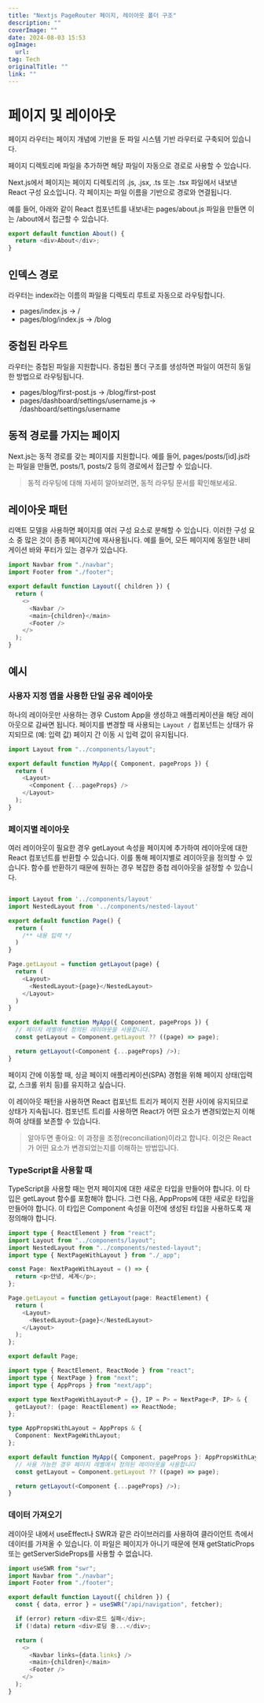 ```yaml
---
title: "Nextjs PageRouter 페이지, 레이아웃 폴더 구조"
description: ""
coverImage: ""
date: 2024-08-03 15:53
ogImage: 
  url: 
tag: Tech
originalTitle: ""
link: ""
---
```




# 페이지 및 레이아웃

페이지 라우터는 페이지 개념에 기반을 둔 파일 시스템 기반 라우터로 구축되어 있습니다.

페이지 디렉토리에 파일을 추가하면 해당 파일이 자동으로 경로로 사용할 수 있습니다.

Next.js에서 페이지는 페이지 디렉토리의 .js, .jsx, .ts 또는 .tsx 파일에서 내보낸 React 구성 요소입니다. 각 페이지는 파일 이름을 기반으로 경로와 연결됩니다.

<div class="content-ad"></div>

예를 들어, 아래와 같이 React 컴포넌트를 내보내는 pages/about.js 파일을 만들면 이는 /about에서 접근할 수 있습니다.

```js
export default function About() {
  return <div>About</div>;
}
```

## 인덱스 경로

라우터는 index라는 이름의 파일을 디렉토리 루트로 자동으로 라우팅합니다.

<div class="content-ad"></div>

- pages/index.js → /
- pages/blog/index.js → /blog

## 중첩된 라우트

라우터는 중첩된 파일을 지원합니다. 중첩된 폴더 구조를 생성하면 파일이 여전히 동일한 방법으로 라우팅됩니다.

- pages/blog/first-post.js → /blog/first-post
- pages/dashboard/settings/username.js → /dashboard/settings/username

<div class="content-ad"></div>

## 동적 경로를 가지는 페이지

Next.js는 동적 경로를 갖는 페이지를 지원합니다. 예를 들어, pages/posts/[id].js라는 파일을 만들면, posts/1, posts/2 등의 경로에서 접근할 수 있습니다.

> 동적 라우팅에 대해 자세히 알아보려면, 동적 라우팅 문서를 확인해보세요.

## 레이아웃 패턴

<div class="content-ad"></div>

리액트 모델을 사용하면 페이지를 여러 구성 요소로 분해할 수 있습니다. 이러한 구성 요소 중 많은 것이 종종 페이지간에 재사용됩니다. 예를 들어, 모든 페이지에 동일한 내비게이션 바와 푸터가 있는 경우가 있습니다.

```js
import Navbar from "./navbar";
import Footer from "./footer";

export default function Layout({ children }) {
  return (
    <>
      <Navbar />
      <main>{children}</main>
      <Footer />
    </>
  );
}
```

## 예시

### 사용자 지정 앱을 사용한 단일 공유 레이아웃

<div class="content-ad"></div>

하나의 레이아웃만 사용하는 경우 Custom App을 생성하고 애플리케이션을 해당 레이아웃으로 감싸면 됩니다. 페이지를 변경할 때 사용되는 `Layout /` 컴포넌트는 상태가 유지되므로 (예: 입력 값) 페이지 간 이동 시 입력 값이 유지됩니다.

```js
import Layout from "../components/layout";

export default function MyApp({ Component, pageProps }) {
  return (
    <Layout>
      <Component {...pageProps} />
    </Layout>
  );
}
```

### 페이지별 레이아웃

여러 레이아웃이 필요한 경우 getLayout 속성을 페이지에 추가하여 레이아웃에 대한 React 컴포넌트를 반환할 수 있습니다. 이를 통해 페이지별로 레이아웃을 정의할 수 있습니다. 함수를 반환하기 때문에 원하는 경우 복잡한 중첩 레이아웃을 설정할 수 있습니다.

<div class="content-ad"></div>

```js

import Layout from '../components/layout'
import NestedLayout from '../components/nested-layout'

export default function Page() {
  return (
    /** 내용 입력 */
  )
}

Page.getLayout = function getLayout(page) {
  return (
    <Layout>
      <NestedLayout>{page}</NestedLayout>
    </Layout>
  )
}
```

```js
export default function MyApp({ Component, pageProps }) {
  // 페이지 레벨에서 정의된 레이아웃을 사용합니다.
  const getLayout = Component.getLayout ?? ((page) => page);

  return getLayout(<Component {...pageProps} />);
}
```

페이지 간에 이동할 때, 싱글 페이지 애플리케이션(SPA) 경험을 위해 페이지 상태(입력 값, 스크롤 위치 등)를 유지하고 싶습니다.

이 레이아웃 패턴을 사용하면 React 컴포넌트 트리가 페이지 전환 사이에 유지되므로 상태가 지속됩니다. 컴포넌트 트리를 사용하면 React가 어떤 요소가 변경되었는지 이해하여 상태를 보존할 수 있습니다.

<div class="content-ad"></div>

> 알아두면 좋아요: 이 과정을 조정(reconciliation)이라고 합니다. 이것은 React가 어떤 요소가 변경되었는지를 이해하는 방법입니다.

### TypeScript을 사용할 때

TypeScript을 사용할 때는 먼저 페이지에 대한 새로운 타입을 만들어야 합니다. 이 타입은 getLayout 함수를 포함해야 합니다. 그런 다음, AppProps에 대한 새로운 타입을 만들어야 합니다. 이 타입은 Component 속성을 이전에 생성된 타입을 사용하도록 재정의해야 합니다.

```typescript
import type { ReactElement } from "react";
import Layout from "../components/layout";
import NestedLayout from "../components/nested-layout";
import type { NextPageWithLayout } from "./_app";

const Page: NextPageWithLayout = () => {
  return <p>안녕, 세계</p>;
};

Page.getLayout = function getLayout(page: ReactElement) {
  return (
    <Layout>
      <NestedLayout>{page}</NestedLayout>
    </Layout>
  );
};

export default Page;
```

<div class="content-ad"></div>

```typescript
import type { ReactElement, ReactNode } from "react";
import type { NextPage } from "next";
import type { AppProps } from "next/app";

export type NextPageWithLayout<P = {}, IP = P> = NextPage<P, IP> & {
  getLayout?: (page: ReactElement) => ReactNode;
};

type AppPropsWithLayout = AppProps & {
  Component: NextPageWithLayout;
};

export default function MyApp({ Component, pageProps }: AppPropsWithLayout) {
  // 사용 가능한 경우 페이지 레벨에서 정의된 레이아웃을 사용합니다
  const getLayout = Component.getLayout ?? ((page) => page);

  return getLayout(<Component {...pageProps} />);
}
```

### 데이터 가져오기

레이아웃 내에서 useEffect나 SWR과 같은 라이브러리를 사용하여 클라이언트 측에서 데이터를 가져올 수 있습니다. 이 파일은 페이지가 아니기 때문에 현재 getStaticProps 또는 getServerSideProps를 사용할 수 없습니다.

```js
import useSWR from "swr";
import Navbar from "./navbar";
import Footer from "./footer";

export default function Layout({ children }) {
  const { data, error } = useSWR("/api/navigation", fetcher);

  if (error) return <div>로드 실패</div>;
  if (!data) return <div>로딩 중...</div>;

  return (
    <>
      <Navbar links={data.links} />
      <main>{children}</main>
      <Footer />
    </>
  );
}
```

<div class="content-ad"></div>
